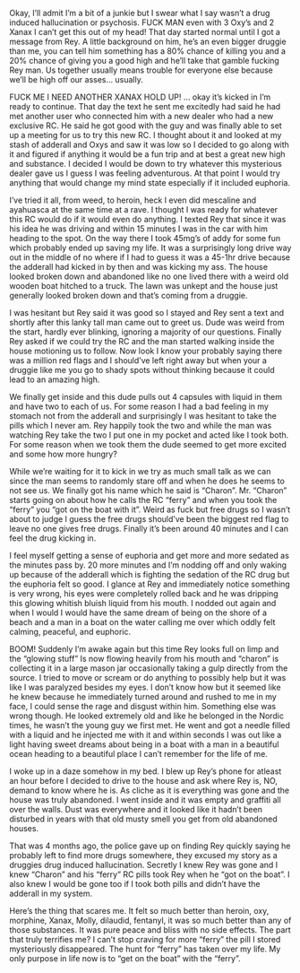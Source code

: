 Okay, I’ll admit I’m a bit of a junkie but I swear what I say wasn’t a drug induced hallucination or psychosis. FUCK MAN even with 3 Oxy’s and 2 Xanax I can’t get this out of my head! That day started normal until I got a message from Rey. A little background on him, he’s an even bigger druggie than me, you can tell him something has a 80% chance of killing you and a 20% chance of giving you a good high and he’ll take that gamble fucking Rey man. Us together usually means trouble for everyone else because we’ll be high off our asses… usually.

FUCK ME I NEED ANOTHER XANAX HOLD UP! … okay it’s kicked in I’m ready to continue. That day the text he sent me excitedly had said he had met another user who connected him with a new dealer who had a new exclusive RC. He said he got good with the guy and was finally able to set up a meeting for us to try this new RC. I thought about it and looked at my stash of adderall and Oxys and saw it was low so I decided to go along with it and figured if anything it would be a fun trip and at best a great new high and substance. I decided I would be down to try whatever this mysterious dealer gave us I guess I was feeling adventurous. At that point I would try anything that would change my mind state especially if it included euphoria. 

I’ve tried it all, from weed, to heroin, heck I even did mescaline and ayahuasca at the same time at a rave. I thought I was ready for whatever this RC would do if it would even do anything. I texted Rey that since it was his idea he was driving and within 15 minutes I was in the car with him heading to the spot. On the way there I took 45mg’s of addy for some fun which probably ended up saving my life. It was a surprisingly long drive way out in the middle of no where if I had to guess it was a 45-1hr drive because the adderall had kicked in by then and was kicking my ass. The house looked broken down and abandoned like no one lived there with a weird old wooden boat hitched to a truck. The lawn was unkept and the house just generally looked broken down and that’s coming from a druggie. 

I was hesitant but Rey said it was good so I stayed and Rey sent a text and shortly after this lanky tall man came out to greet us. Dude was weird from the start, hardly ever blinking, ignoring a majority of our questions. Finally Rey asked if we could try the RC and the man started walking inside the house motioning us to follow. Now look I know your probably saying there was a million red flags and I should’ve left right away but when your a druggie like me you go to shady spots without thinking because it could lead to an amazing high. 

We finally get inside and this dude pulls out 4 capsules with liquid in them and have two to each of us. For some reason I had a bad feeling in my stomach not from the adderall and surprisingly I was hesitant to take the pills which I never am. Rey happily took the two and while the man was watching Rey take the two I put one in my pocket and acted like I took both. For some reason when we took them the dude seemed to get more excited and some how more hungry? 

While we’re waiting for it to kick in we try as much small talk as we can since the man seems to randomly stare off and when he does he seems to not see us. We finally got his name which he said is “Charon”. Mr. “Charon” starts going on about how he calls the RC “ferry” and when you took the “ferry” you “got on the boat with it”. Weird as fuck but free drugs so I wasn’t about to judge I guess the free drugs should’ve been the biggest red flag to leave no one gives free drugs. Finally it’s been around 40 minutes and I can feel the drug kicking in. 

I feel myself getting a sense of euphoria and get more and more sedated as the minutes pass by. 20 more minutes and I’m nodding off and only waking up because of the adderall which is fighting the sedation of the RC drug but the euphoria felt so good. I glance at Rey and immediately notice something is very wrong, his eyes were completely rolled back and he was dripping this glowing whitish bluish liquid from his mouth. I nodded out again and when I would I would have the same dream of being on the shore of a beach and a man in a boat on the water calling me over which oddly felt calming, peaceful, and euphoric.

BOOM! Suddenly I’m awake again but this time Rey looks full on limp and the “glowing stuff”
Is now flowing heavily from his mouth and “charon” is collecting it in a large mason jar occasionally taking a gulp directly from the source. I tried to move or scream or do anything to possibly help but it was like I was paralyzed besides my eyes. I don’t know how but it seemed like he knew because he immediately turned around and rushed to me in my face, I could sense the rage and disgust within him. Something else was wrong though. He looked extremely old and like he belonged in the Nordic times, he wasn’t the young guy we first met. He went and got a needle filled with a liquid and he injected me with it and within seconds I was out like a light having sweet dreams about being in a boat with a man in a beautiful ocean heading to a beautiful place I can’t remember for the life of me.

I woke up in a daze somehow in my bed. I blew up Rey’s phone for atleast an hour before I decided to drive to the house and ask where Rey is, NO, demand to know where he is. As cliche as it is everything was gone and the house was truly abandoned. I went inside and it was empty and graffiti all over the walls. Dust was everywhere and it looked like it hadn’t been disturbed in years with that old musty smell you get from old abandoned houses. 

That was 4 months ago, the police gave up on finding Rey quickly saying he probably left to find more drugs somewhere, they excused my story as a druggies drug induced hallucination. Secretly I knew Rey was gone and I knew “Charon” and his “ferry” RC pills took Rey when he “got on the boat”. I also knew I would be gone too if I took both pills and didn’t have the adderall in my system. 

Here’s the thing that scares me. It felt so much better than heroin, oxy,  morphine, Xanax, Molly, dilaudid, fentanyl, it was so much better than any of those substances. It was pure peace and bliss with no side effects. The part that truly terrifies me? I can’t stop craving for more “ferry” the pill I stored mysteriously disappeared. The hunt for “ferry” has taken over my life. My only purpose in life now is to “get on the boat” with the “ferry”.